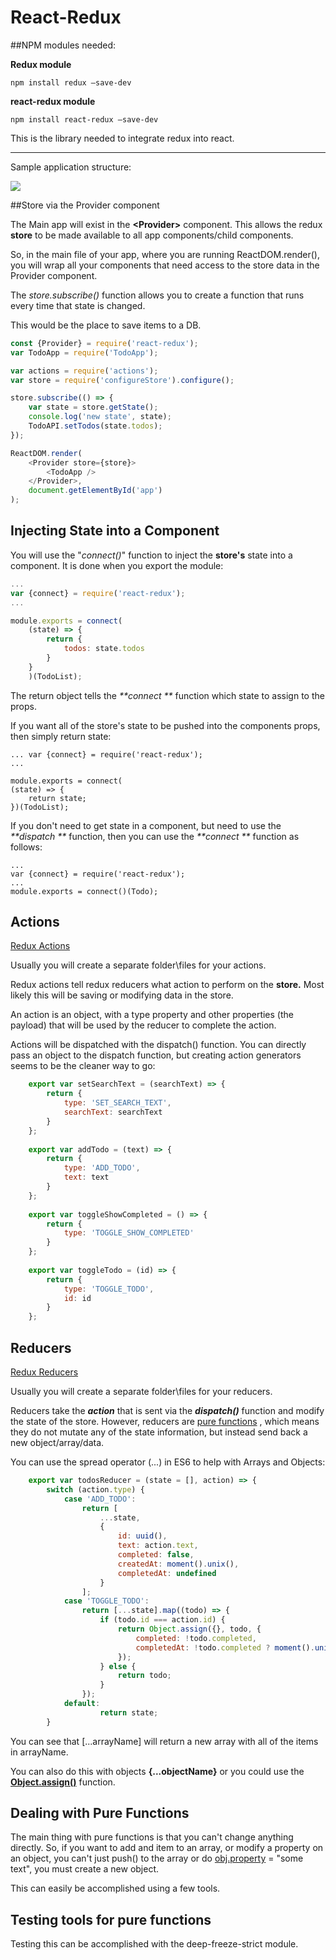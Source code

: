 # React-Redux

##NPM modules needed:

**Redux module** 

`npm install redux —save-dev`

**react-redux module** 

`npm install react-redux —save-dev`

This is the library needed to integrate redux into react.

---

Sample application structure:

![](https://s3-us-west-2.amazonaws.com/notion-static/nVcfflYJSw3SaJXVkMEJ_Untitled)

##Store via the Provider component

The Main app will exist in the **&lt;Provider&gt;** component. This allows the redux **store** to be made available to all app components/child components.

So, in the main file of your app, where you are running ReactDOM.render(), you will wrap all your components that need access to the store data in the Provider component.

The *store.subscribe()* function allows you to create a function that runs every time that state is changed.

This would be the place to save items to a DB.

```javascript
const {Provider} = require('react-redux');
var TodoApp = require('TodoApp');

var actions = require('actions');
var store = require('configureStore').configure();

store.subscribe(() => {
	var state = store.getState();
	console.log('new state', state);
	TodoAPI.setTodos(state.todos);
});

ReactDOM.render(
	<Provider store={store}>
		<TodoApp />
	</Provider>,
	document.getElementById('app')
);
```

## Injecting State into a Component

You will use the "*connect()*" function to inject the **store's** state into a component. It is done when you export the module:

```javascript
...
var {connect} = require('react-redux');
...

module.exports = connect(
	(state) => {
		return {
			todos: state.todos
		}
	}
	)(TodoList);
```

The return object tells the _**connect **_ function which state to assign to the props.

If you want all of the store's state to be pushed into the components props, then simply return state:

	...	var {connect} = require('react-redux');
	...
	
	module.exports = connect(
	(state) => {
		return state;
	})(TodoList);

If you don't need to get state in a component, but need to use the _**dispatch **_ function, then you can use the _**connect **_ function as follows:

	...
	var {connect} = require('react-redux');
	...
	module.exports = connect()(Todo);	

## Actions

[Redux Actions](http://redux.js.org/docs/basics/Actions.html)

Usually you will create a separate folder\files for your actions.

Redux actions tell redux reducers what action to perform on the **store.** Most likely this will be saving or modifying data in the store.

An action is an object, with a type property and other properties (the payload) that will be used by the reducer to complete the action.

Actions will be dispatched with the dispatch() function. You can directly pass an object to the dispatch function, but creating action generators seems to be the cleaner way to go:

```javascript
	export var setSearchText = (searchText) => {
		return {
			type: 'SET_SEARCH_TEXT',
			searchText: searchText
		}
	};
	
	export var addTodo = (text) => {
		return {
			type: 'ADD_TODO',
			text: text
		}
	};
	
	export var toggleShowCompleted = () => {
		return {
			type: 'TOGGLE_SHOW_COMPLETED'
		}
	};
	
	export var toggleTodo = (id) => {
		return {
			type: 'TOGGLE_TODO',
			id: id
		}
	};
```

## Reducers

[Redux Reducers](http://redux.js.org/docs/basics/Reducers.html)

Usually you will create a separate folder\files for your reducers.

Reducers take the **_action_** that is sent via the **_dispatch()_** function and modify the state of the store. However, reducers are [pure functions](https://www.notion.so/React-Redux-4f9cafe4bdce49229d019a12325319d4#11a76a10563643c89e88bb6c021258da) , which means they do not mutate any of the state information, but instead send back a new object/array/data.

You can use the spread operator (...) in ES6 to help with Arrays and Objects:

```javascript
	export var todosReducer = (state = [], action) => {
		switch (action.type) {
			case 'ADD_TODO':
				return [
					...state,
					{
						id: uuid(),
						text: action.text,
						completed: false,
						createdAt: moment().unix(),
						completedAt: undefined
					}
				];
			case 'TOGGLE_TODO':
				return [...state].map((todo) => {
					if (todo.id === action.id) {
						return Object.assign({}, todo, {
							completed: !todo.completed,
							completedAt: !todo.completed ? moment().unix() : undefined
						});
					} else {
						return todo;
					}
				});
			default:
					return state;
		}
```

You can see that [...arrayName] will return a new array with all of the items in arrayName. 

You can also do this with objects **{...objectName}** or you could use the **[Object.assign()](https://developer.mozilla.org/en-US/docs/Web/JavaScript/Reference/Global_Objects/Object/assign)** function.

## Dealing with Pure Functions

The main thing with pure functions is that you can't change anything directly. So, if you want to add and item to an array, or modify a property on an object, you can't just push() to the array or do [obj.property](http://obj.property) = "some text", you must create a new object.

This can easily be accomplished using a few tools.

## Testing tools for pure functions

Testing this can be accomplished with the deep-freeze-strict module.